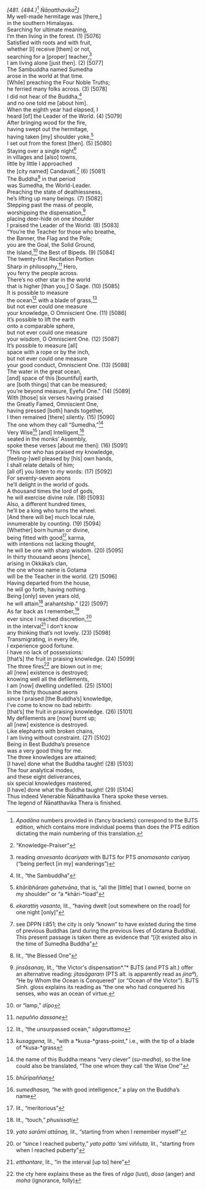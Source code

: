 *\[481. {484.}*[^1] *Ñāṇatthavika*[^2]*\]*  
My well-made hermitage was \[there,\]  
in the southern Himalayas.  
Searching for ultimate meaning,  
I’m then living in the forest. (1) \[5076\]  
Satisfied with roots and with fruit,  
whether \[I\] receive \[them\] or not,  
searching for a \[proper\] teacher,[^3]  
I am living alone \[just then\]. (2) \[5077\]  
The Sambuddha named Sumedha  
arose in the world at that time.  
\[While\] preaching the Four Noble Truths;  
he ferried many folks across. (3) \[5078\]  
I did not hear of the Buddha,[^4]  
and no one told me \[about him\].  
When the eighth year had elapsed, I  
heard \[of\] the Leader of the World. (4) \[5079\]  
After bringing wood for the fire,  
having swept out the hermitage,  
having taken \[my\] shoulder yoke,[^5]  
I set out from the forest \[then\]. (5) \[5080\]  
Staying over a single night[^6]  
in villages and \[also\] towns,  
little by little I approached  
the \[city named\] Candavatī.[^7] (6) \[5081\]  
The Buddha[^8] in that period  
was Sumedha, the World-Leader.  
Preaching the state of deathlessness,  
he’s lifting up many beings. (7) \[5082\]  
Stepping past the mass of people,  
worshipping the dispensation,[^9]  
placing deer-hide on one shoulder  
I praised the Leader of the World: (8) \[5083\]  
“You’re the Teacher for those who breathe,  
the Banner, the Flag and the Pole;  
you are the Goal, the Solid Ground,  
the Island,[^10] the Best of Bipeds. (9) \[5084\]  
The twenty-first Recitation Portion  
Sharp in philosophy,[^11] Hero,  
you ferry the people across.  
There’s no other star in the world  
that is higher \[than you,\] O Sage. (10) \[5085\]  
It is possible to measure  
the ocean[^12] with a blade of grass,[^13]  
but not ever could one measure  
your knowledge, O Omniscient One. (11) \[5086\]  
It’s possible to lift the earth  
onto a comparable sphere,  
but not ever could one measure  
your wisdom, O Omniscient One. (12) \[5087\]  
It’s possible to measure \[all\]  
space with a rope or by the inch,  
but not ever could one measure  
your good conduct, Omniscient One. (13) \[5088\]  
The water in the great ocean,  
\[and\] space of this \[bountiful\] earth,  
are \[both things\] that can be measured;  
you’re beyond measure, Eyeful One.” (14) \[5089\]  
With \[those\] six verses having praised  
the Greatly Famed, Omniscient One,  
having pressed \[both\] hands together,  
I then remained \[there\] silently. (15) \[5090\]  
The one whom they call “Sumedha,”[^14]  
Very Wise[^15] \[and\] Intelligent,[^16]  
seated in the monks’ Assembly,  
spoke these verses \[about me then\]: (16) \[5091\]  
“This one who has praised my knowledge,  
\[feeling-\]well pleased by \[his\] own hands,  
I shall relate details of him;  
\[all of\] you listen to my words: (17) \[5092\]  
For seventy-seven aeons  
he’ll delight in the world of gods.  
A thousand times the lord of gods,  
he will exercise divine rule. (18) \[5093\]  
Also, a different hundred times,  
he’ll be a king who turns the wheel.  
\[And there will be\] much local rule,  
innumerable by counting. (19) \[5094\]  
\[Whether\] born human or divine,  
being fitted with good[^17] karma,  
with intentions not lacking thought,  
he will be one with sharp wisdom. (20) \[5095\]  
In thirty thousand aeons \[hence\],  
arising in Okkāka’s clan,  
the one whose name is Gotama  
will be the Teacher in the world. (21) \[5096\]  
Having departed from the house,  
he will go forth, having nothing.  
Being \[only\] seven years old,  
he will attain[^18] arahantship.” (22) \[5097\]  
As far back as I remember,[^19]  
ever since I reached discretion,[^20]  
in the interval[^21] I don’t know  
any thinking that’s not lovely. (23) \[5098\]  
Transmigrating, in every life,  
I experience good fortune.  
I have no lack of possessions:  
\[that’s\] the fruit in praising knowledge. (24) \[5099\]  
The three fires[^22] are blown out in me;  
all \[new\] existence is destroyed;  
knowing well all the defilements,  
I am \[now\] dwelling undefiled. (25) \[5100\]  
In the thirty thousand aeons  
since I praised \[the Buddha’s\] knowledge,  
I’ve come to know no bad rebirth:  
\[that’s\] the fruit in praising knowledge. (26) \[5101\]  
My defilements are \[now\] burnt up;  
all \[new\] existence is destroyed.  
Like elephants with broken chains,  
I am living without constraint. (27) \[5102\]  
Being in Best Buddha’s presence  
was a very good thing for me.  
The three knowledges are attained;  
\[I have\] done what the Buddha taught! (28) \[5103\]  
The four analytical modes,  
and these eight deliverances,  
six special knowledges mastered,  
\[I have\] done what the Buddha taught! (29) \[5104\]  
Thus indeed Venerable Ñāṇatthavika Thera spoke these verses.  
The legend of Ñāṇatthavika Thera is finished.  
[^1]: *Apadāna* numbers provided in {fancy brackets} correspond to the
    BJTS edition, which contains more individual poems than does the PTS
    edition dictating the main numbering of this translation.  
[^2]: “Knowledge-Praiser”  
[^3]: reading *anvesanto ācariyaṃ* with BJTS for PTS *anomasanto
    cariyaŋ* (“being perfect \[in my\] wanderings”)  
[^4]: lit., “the Sambuddha”  
[^5]: *khāribhāraṃ* *gahetvāna*, that is, “all the \[little\] that I
    owned, borne on my shoulder” or “a *khāri-*load”  
[^6]: *ekarattiŋ vasanto,* lit., “having dwelt \[out somewhere on the
    road\] for one night \[only\]”  
[^7]: see DPPN I:851; the city is only “known” to have existed during
    the time of previous Buddhas (and during the previous lives of
    Gotama Buddha). This present passage is taken there as evidence that
    “\[i\]t existed also in the time of Sumedha Buddha”  
[^8]: lit., “the Blessed One”  
[^9]: *jinsāsanaŋ*, lit., “the Victor's dispensation*.”* BJTS (and PTS
    alt.) offer an alternative reading: *jitasāgaraṃ* (PTS alt. is
    apparently read as *jinaº*), “He by Whom the Ocean is Conquered” (or
    “Ocean of the Victor”). BJTS Sinh. gloss explains its reading as
    “the one who had conquered his senses, who was an ocean of virtue.  
[^10]: or “lamp,” *dīpo*  
[^11]: *nepuñño dassane*  
[^12]: lit., “the unsurpassed ocean,” *sāgaruttamo*  
[^13]: *kusaggena,* lit., “with a *kusa-*grass-point,” i.e., with the
    tip of a blade of *kusa-*grass  
[^14]: the name of this Buddha means “very clever” (*su-medha*), so the
    line could also be translated, “The one whom they call ‘the Wise
    One’”  
[^15]: *bhūripaññaŋ*  
[^16]: *sumedhasaŋ,* “he with good intelligence,” a play on the Buddha’s
    name  
[^17]: lit., “meritorious”  
[^18]: lit., “touch,” *phusissati*  
[^19]: *yato sarāmi attānaŋ,* lit., “starting from when I remember
    myself”  
[^20]: or “since I reached puberty,” *yato patto ‘smi viññuta,* lit.,
    “starting from when I reached puberty”  
[^21]: *etthantare*, lit., “in the interval \[up to\] here”  
[^22]: the cty here explains these as the fires of *rāga* (lust), *dosa*
    (anger) and *moha* (ignorance, folly)
